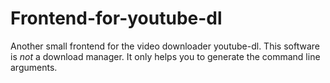 # Frontend-for-youtube-dl
Another small frontend for the video downloader youtube-dl.
This software is *not* a download manager. It only helps you to generate the command line arguments.
